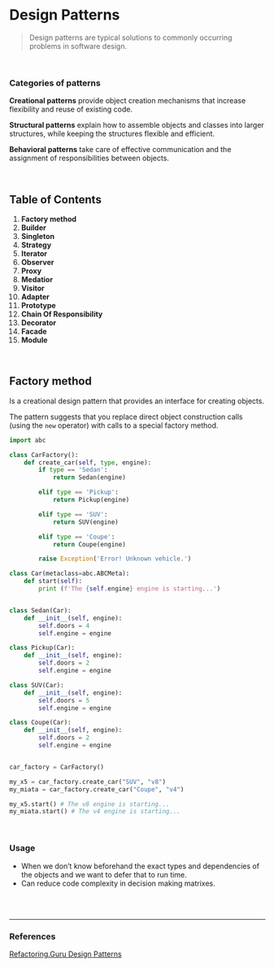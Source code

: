 # Design Patterns

> Design patterns are typical solutions to commonly occurring problems in software design.

<br>

### Categories of patterns

**Creational patterns** provide object creation mechanisms that increase flexibility and reuse of existing code.

**Structural patterns** explain how to assemble objects and classes into larger structures, while keeping the structures flexible and efficient.

**Behavioral patterns** take care of effective communication and the assignment of responsibilities between objects.


<br>

## Table of Contents

1. **Factory method**
2. **Builder**
3. **Singleton**
4. **Strategy**
5. **Iterator**
6. **Observer**
7. **Proxy**
8. **Medatior**
9. **Visitor**
10. **Adapter**
11. **Prototype**
12. **Chain Of Responsibility**
13. **Decorator**
14. **Facade**
15. **Module**

<br>

## Factory method

Is a creational design pattern that provides an interface for creating objects.

The pattern suggests that you replace direct object construction calls (using the ```new``` operator) with calls to a special factory method.

```py
import abc

class CarFactory():
    def create_car(self, type, engine):
        if type == 'Sedan':
            return Sedan(engine)

        elif type == 'Pickup':
            return Pickup(engine)

        elif type == 'SUV':
            return SUV(engine)

        elif type == 'Coupe':
            return Coupe(engine)

        raise Exception('Error! Unknown vehicle.')

class Car(metaclass=abc.ABCMeta):
    def start(self):
        print (f'The {self.engine} engine is starting...')


class Sedan(Car):
    def __init__(self, engine):
        self.doors = 4
        self.engine = engine

class Pickup(Car):
    def __init__(self, engine):
        self.doors = 2
        self.engine = engine

class SUV(Car):
    def __init__(self, engine):
        self.doors = 5
        self.engine = engine

class Coupe(Car):
    def __init__(self, engine):
        self.doors = 2
        self.engine = engine


car_factory = CarFactory()

my_x5 = car_factory.create_car("SUV", "v8")
my_miata = car_factory.create_car("Coupe", "v4")

my_x5.start() # The v8 engine is starting...
my_miata.start() # The v4 engine is starting...
```

<br>

### Usage

* When we don’t know beforehand the exact types and dependencies of the objects and we want to defer that to run time.
* Can reduce code complexity in decision making matrixes.

<br>
<br>

---

### References

[Refactoring.Guru Design Patterns](https://refactoring.guru/)